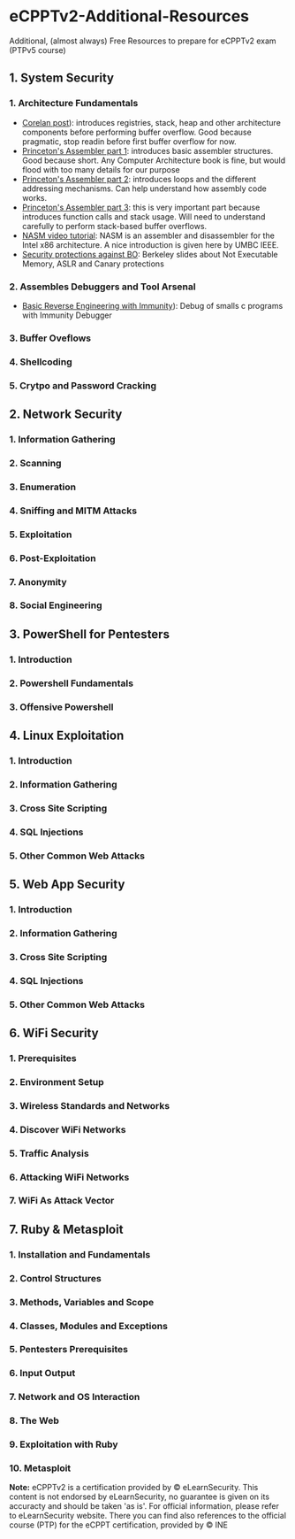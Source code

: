 # eCPPTv2-Additional-Resources
Additional, (almost always) Free Resources to prepare for eCPPTv2 exam (PTPv5 course)

## 1. System Security
###    1. Architecture Fundamentals

* [Corelan post](https://www.corelan.be/index.php/2009/07/19/exploit-writing-tutorial-part-1-stack-based-overflows/)): introduces registries, stack, heap and other architecture components before performing buffer overflow. Good because pragmatic, stop readin before first buffer overflow for now.
 * [Princeton's Assembler part 1](https://www.cs.princeton.edu/courses/archive/spr18/cos217/lectures/13_Assembly1.pdf): introduces basic assembler structures. Good because short. Any Computer Architecture book is fine, but would flood with too many details for our purpose
* [Princeton's Assembler part 2](https://www.cs.princeton.edu/courses/archive/spr18/cos217/lectures/14_Assembly2.pdf): introduces loops and the different addressing mechanisms. Can help understand how assembly code works.
* [Princeton's Assembler part 3](https://www.cs.princeton.edu/courses/archive/spr18/cos217/lectures/15_AssemblyFunctions.pdf): this is very important part because introduces function calls and stack usage. Will need to understand carefully to perform stack-based buffer overflows.
* [NASM video tutorial](https://www.youtube.com/watch?v=DNPjBvZxE3E&ab_channel=UMBCIEEE): NASM is an assembler and disassembler for the Intel x86 architecture. A nice introduction is given here by UMBC IEEE.
 * [Security protections against BO](https://people.eecs.berkeley.edu/~dawnsong/teaching/f12-cs161/lectures/lec-4-sw-vuls-defense.pdf): Berkeley slides about Not Executable Memory, ASLR and Canary protections
            

###    2. Assembles Debuggers and Tool Arsenal

 * [Basic Reverse Engineering with Immunity]([https://www.corelan.be/index.php/2009/07/19/exploit-writing-tutorial-part-1-stack-based-overflows/](https://sansorg.egnyte.com/dl/4hgFyEhWUC))): Debug of smalls c programs with Immunity Debugger

###    3. Buffer Oveflows
###    4. Shellcoding
###    5. Crytpo and Password Cracking
## 2. Network Security
###    1. Information Gathering
###    2. Scanning
###    3. Enumeration
###    4. Sniffing and MITM Attacks
###    5. Exploitation
###    6. Post-Exploitation
###    7. Anonymity
###    8. Social Engineering
## 3. PowerShell for Pentesters
###    1. Introduction
###    2. Powershell Fundamentals  
###    3. Offensive Powershell
## 4. Linux Exploitation
###    1. Introduction
###    2. Information Gathering
###    3. Cross Site Scripting
###    4. SQL Injections
###    5. Other Common Web Attacks
## 5. Web App Security
###    1. Introduction
###    2. Information Gathering
###    3. Cross Site Scripting
###    4. SQL Injections
###    5. Other Common Web Attacks
## 6. WiFi Security
###    1. Prerequisites
###    2. Environment Setup
###    3. Wireless Standards and Networks
###   4. Discover WiFi Networks
###   5. Traffic Analysis
###    6. Attacking WiFi Networks
###    7. WiFi As Attack Vector
## 7. Ruby & Metasploit
###    1. Installation and Fundamentals
###   2. Control Structures
###    3. Methods, Variables and Scope
###    4. Classes, Modules and Exceptions
###    5. Pentesters Prerequisites
###    6. Input Output
###    7. Network and OS Interaction
###    8. The Web
###    9. Exploitation with Ruby
###    10. Metasploit


**Note:** eCPPTv2 is a certification provided by © eLearnSecurity.
This content is not endorsed by eLearnSecurity, no guarantee is given on its accuracty and should be taken 'as is'. 
For official information, please refer to eLearnSecurity website.
There you can find also references to the official course (PTP) for the eCPPT certification, provided by © INE
